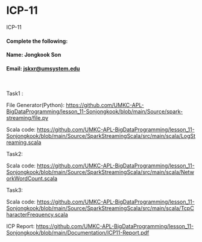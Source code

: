 # ICP-11
ICP-11

#### Complete the following:

#### Name: Jongkook Son
#### Email: jskxr@umsystem.edu

<br/>
 
Task1 :

File Generator(Python): https://github.com/UMKC-APL-BigDataProgramming/lesson_11-Sonjongkook/blob/main/Source/spark-streaming/file.py

Scala code: https://github.com/UMKC-APL-BigDataProgramming/lesson_11-Sonjongkook/blob/main/Source/SparkStreamingScala/src/main/scala/LogStreaming.scala

Task2:

Scala code: https://github.com/UMKC-APL-BigDataProgramming/lesson_11-Sonjongkook/blob/main/Source/SparkStreamingScala/src/main/scala/NetworkWordCount.scala

Task3:

Scala code: https://github.com/UMKC-APL-BigDataProgramming/lesson_11-Sonjongkook/blob/main/Source/SparkStreamingScala/src/main/scala/TcpCharacterFrequency.scala



ICP Report: https://github.com/UMKC-APL-BigDataProgramming/lesson_11-Sonjongkook/blob/main/Documentation/ICP11-Report.pdf
